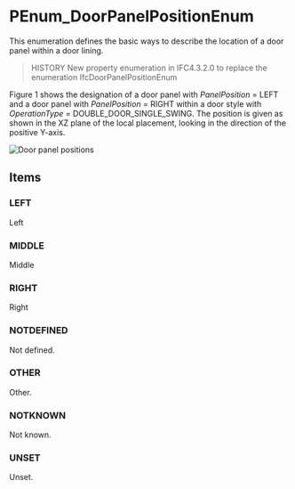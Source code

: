 # PEnum_DoorPanelPositionEnum

This enumeration defines the basic ways to describe the location of a door panel within a door lining.
<!-- end of short definition -->

> HISTORY New property enumeration in IFC4.3.2.0 to replace the enumeration IfcDoorPanelPositionEnum

Figure 1 shows the designation of a door panel with _PanelPosition_ = LEFT and a door panel with _PanelPosition_ = RIGHT within a door style with _OperationType_ = DOUBLE_DOOR_SINGLE_SWING. The position is given as shown in the XZ plane of the local placement, looking in the direction of the positive Y-axis.

![Door panel positions](../../../../figures/ifcdoorpanelpositionenum-fig01.gif "Figure 1 — Door panel positions")

## Items

### LEFT
Left

### MIDDLE
Middle

### RIGHT
Right

### NOTDEFINED
Not defined.

### OTHER

Other.

### NOTKNOWN

Not known.

### UNSET

Unset.
